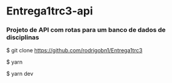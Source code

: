 # Entrega1trc3-api

### Projeto de API com rotas para um banco de dados de disciplinas

\$ git clone https://github.com/rodrigobn1/Entrega1trc3

\$ yarn

\$ yarn dev
